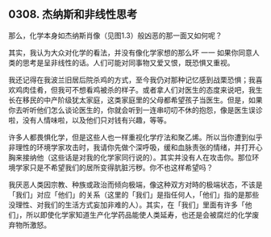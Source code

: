 ## 0308. 杰纳斯和非线性思考

那么，化学本身如杰纳斯肖像（见图1.3）般凶恶的那一面又如何呢？

其实，我认为大众对化学的看法，并没有像化学家想的那么坏 一一 如果你同意人类的思考是呈非线性的话。人们可能对同事物又爱又恨，既恐惧又重视。

我还记得在我波兰旧居后院杀鸡的方式，至今我仍对那种记忆感到战栗恐惧；我喜欢鸡肉佳肴，但我可不想看鸡被杀的样子。或者拿人们对医生的态度来说吧，我生长在移民的中产阶级犹太家庭，这类家庭里的父母都希望孩子当医生。但是，如果你去听听他们怎么谈论医生的，你就会听到一连串叨叨不休的抱怨，像是医生误诊啦，没有人情味啦，以及他们只对钱有兴趣，等等。

许多人都畏惧化学，但是这些人也一样重视化学疗法和聚乙烯。所以当你遭到似乎非理性的环境学家攻击时，我请你先做个深呼吸，缓和血脉责张的情绪，并打开心胸来接纳他（这些话是对我的化学家同行说的）。其实并没有人在攻击你。那位环境学家只是不希望我们的居所变得肮脏污秽。你不也这样希望吗？

我厌恶人类因宗教、种族或政治而倾向极端，像这种双方对時的极端状态，不该是「我们」对应「他们」的关系（这里的「我们」是指任何人，「他们」指的是那些没理性、对我们的生活方式妄加非难的人）。其实，在「我们」里面有许多「他们」，所以即使化学家知道生产化学药品能使人类延寿，也还是会被腐烂的化学废弃物所激怒。
